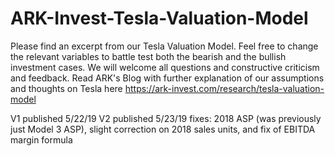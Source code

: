 # ARK-Invest-Tesla-Valuation-Model
Please find an excerpt from our Tesla Valuation Model. Feel free to change the relevant variables to battle test both the bearish and the bullish investment cases.  We will welcome all questions and constructive criticism and feedback.
Read ARK's Blog with further explanation of our assumptions and thoughts on Tesla here https://ark-invest.com/research/tesla-valuation-model


V1 published 5/22/19
V2 published 5/23/19 fixes: 2018 ASP (was previously just Model 3 ASP), slight correction on 2018 sales units, and fix of EBITDA margin formula
